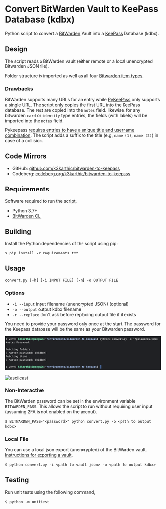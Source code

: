 # Convert BitWarden Vault to KeePass Database (kdbx)

Python script to convert a [BitWarden][1] Vault into a [KeePass][2] Database
(kdbx).

## Design

The script reads a BitWarden vault (either remote or a local unencrypted
Bitwarden JSON file).

Folder structure is imported as well as all four [Bitwarden item types][4].

### Drawbacks

BitWarden supports many URLs for an entry while [PyKeePass][5] only supports a
single URL. The script only copies the first URL into the KeePass database. The
rest are copied into the `notes` field. likewise, for any bitwarden `card` or
`identity` type entries, the fields (with labels) will be imported into the
`notes` field.

Pykeepass [requires entries to have a unique title and username combination][6].
The script adds a suffix to the title (e.g, `name (1)`, `name (2)`) in case of a
collision.

## Code Mirrors

* GitHub: [github.com/k3karthic/bitwarden-to-keepass](https://github.com/k3karthic/bitwarden-to-keepass/)
* Codeberg: [codeberg.org/k3karthic/bitwarden-to-keepass](https://codeberg.org/k3karthic/bitwarden-to-keepass/)

## Requirements

Software required to run the script,
* Python 3.7+
* [BitWarden CLI][3]

## Building

Install the Python dependencies of the script using pip:

    $ pip install -r requirements.txt


## Usage

    convert.py [-h] [-i INPUT FILE] [-n] -o OUTPUT FILE

### Options

* `-i --input` input filename (unencrypted JSON) (optional)
* `-o --output` output kdbx filename
* `-r --replace` don't ask before replacing output file if it exists

You need to provide your password only once at the start. The password for the
Keepass database will be the same as your Bitwarden password.

![screenshot of run](assets/screenshot.png)

[![asciicast](https://asciinema.org/a/449042.svg)](https://asciinema.org/a/449042)

### Non-Interactive

The BitWarden password can be set in the environment variable `BITWARDEN_PASS`.
This allows the script to run without requiring user input (assuming 2FA is not
enabled on the accout).

    $ BITWARDEN_PASS="<password>" python convert.py -o <path to output kdbx>

### Local File

You can use a local json export (unencrypted) of the BitWarden vault.
[Instructions for exporting a vault][7].

    $ python convert.py -i <path to vault json> -o <path to output kdbx>


## Testing

Run unit tests using the following command,

    $ python -m unittest

[1]: https://bitwarden.com/ "Bitwarden.com"
[2]: https://keepass.info/ "Keepass"
[3]: https://bitwarden.com/help/article/cli/ "Bitwarden CLI"
[4]: https://bitwarden.com/help/article/cli/#enums "Bitwarden Item Types"
[5]: https://github.com/libkeepass/pykeepass#adding-entries "Pykeepass Adding Entries"
[6]: https://github.com/libkeepass/pykeepass/blob/master/pykeepass/pykeepass.py#l612 "Pykeepass Unique Entries"
[7]: https://bitwarden.com/help/article/export-your-data/ "Bitwarden Export"
